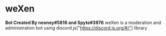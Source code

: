 # weXen 
**Bot Created By neoney#5816 and Spyte#3976**
weXen is a moderation and administration bot using discord.js["https://discord.js.org/#/"] library
